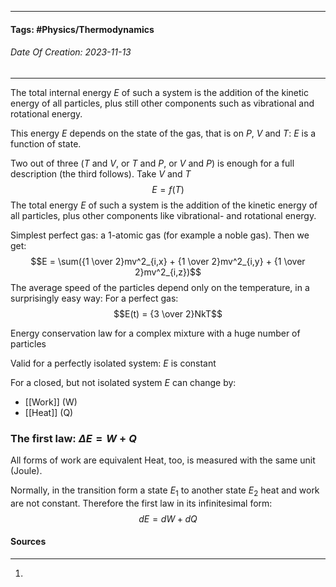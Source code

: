 __________________________________________________________________________
#### **Tags:** #Physics/Thermodynamics 
###### *Date Of Creation: 2023-11-13*
__________________________________________________________________________

The total internal energy $E$ of such a system is the addition of the kinetic energy of all particles, plus still other components such as vibrational and rotational energy.

This energy $E$ depends on the state of the gas, that is on $P$, $V$ and $T$:
$E$ is a function of state.

Two out of three ($T$ and $V$, or $T$ and $P$, or $V$ and $P$) is enough for a full description (the third follows). Take $V$ and $T$
$$E = f(T)$$
The total energy $E$ of such a system is the addition of the kinetic energy of all particles, plus other components like vibrational- and rotational energy.

Simplest perfect gas: a 1-atomic gas (for example a noble gas). Then we get:
$$E = \sum({1 \over 2}mv^2_{i,x} + {1 \over 2}mv^2_{i,y} + {1 \over 2}mv^2_{i,z})$$
The average speed of the particles depend only on the temperature, in a surprisingly easy way: For a perfect gas:
$$E(t) = {3 \over 2}NkT$$

Energy conservation law for a complex mixture with a huge number of particles

Valid for a perfectly isolated system: $E$ is constant

For a closed, but not isolated system $E$ can change by:
- [[Work]] (W)
- [[Heat]] (Q)
### The first law: $\Delta E = W + Q$
All forms of work are equivalent
Heat, too, is measured with the same unit (Joule).

Normally, in the transition form a state $E_1$ to another state $E_2$ heat and work are not constant. Therefore the first law in its infinitesimal form:
$$dE = dW + dQ$$
#### Sources
__________________________________________________________________________
1. 